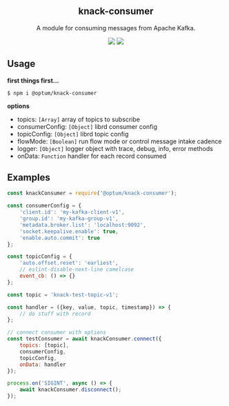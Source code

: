 <h2 align="center">
  knack-consumer
</h2>

<p align="center">
  A module for consuming messages from Apache Kafka.
</p>

<p align="center">
    <a href="https://www.npmjs.com/package/@optum/knack-consumer"><img src="https://img.shields.io/npm/v/@optum/knack-consumer?color=blue"></a>
  <a href="https://github.com/xojs/xo"><img src="https://img.shields.io/badge/code_style-XO-5ed9c7.svg"></a>
</p>

## Usage

<b>first things first...</b>

```shell
$ npm i @optum/knack-consumer
```

<b>options</b>

- topics: `[Array]` array of topics to subscribe
- consumerConfig: `[Object]` librd consumer config
- topicConfig: `[Object]` librd topic config
- flowMode: `[Boolean]`  run flow mode or control message intake cadence
- logger: `[Object]`  logger object with trace, debug, info, error methods
- onData: `Function` handler for each record consumed

## Examples

```js
const knackConsumer = require('@optum/knack-consumer');

const consumerConfig = {
    'client.id': 'my-kafka-client-v1',
    'group.id': 'my-kafka-group-v1',
    'metadata.broker.list': 'localhost:9092',
    'socket.keepalive.enable': true,
    'enable.auto.commit': true
};

const topicConfig = {
    'auto.offset.reset': 'earliest',
    // eslint-disable-next-line camelcase
    event_cb: () => {}
};

const topic = 'knack-test-topic-v1';

const handler = ({key, value, topic, timestamp}) => {
    // do stuff with record
};

// connect consumer with options
const testConsumer = await knackConsumer.connect({
    topics: [topic],
    consumerConfig,
    topicConfig,
    onData: handler
});

process.on('SIGINT', async () => {
    await knackConsumer.disconnect();
});
```

